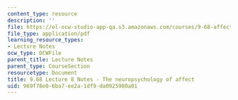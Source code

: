 ```yaml
---
content_type: resource
description: ''
file: https://ol-ocw-studio-app-qa.s3.amazonaws.com/courses/9-68-affect-neurobiological-psychological-and-sociocultural-counterparts-of-feelings-spring-2013/969f78e06ba7ee2a1df9da0925980a01_MIT9_68S13_Lect8.pdf
file_type: application/pdf
learning_resource_types:
- Lecture Notes
ocw_type: OCWFile
parent_title: Lecture Notes
parent_type: CourseSection
resourcetype: Document
title: 9.68 Lecture 8 Notes - The neuropsychology of affect
uid: 969f78e0-6ba7-ee2a-1df9-da0925980a01
---
```

